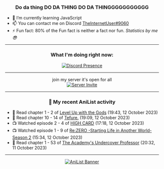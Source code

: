<div align="center">

### Do da thing DO DA THING DO DA THINGGGGGGGGGGG
</div>

- 🌱 I’m currently learning JavaScript
- 📫 You can contact me on Discord [TheInternetUser#9060](https://discord.com/users/534117072796385300)
- ⚡ Fun fact: 80% of the Fun fact is neither a fact nor fun. _Statistics by me 😎_
<hr>

<div align="center">

### What I'm doing right now:
[![Discord Presence](https://lanyard.cnrad.dev/api/534117072796385300)](https://discord.com/users/534117072796385300)
<hr>

join my server it's open for all <br>
[![Server Invite](https://invidget.switchblade.xyz/bfYgVHxrSs)](https://discord.gg/bfYgVHxrSs)

<hr>
  
### 🌸 My recent AniList activity

</div>

<!-- ANILIST_ACTIVITY:start -->

-   📖 Read chapter 1 - 2 of [Level Up with the Gods](https://anilist.co/manga/138222) (19:43, 12 October 2023)
-   📖 Read chapter 10 - 14 of [Tefure.](https://anilist.co/manga/136415) (19:09, 12 October 2023)
-   📺 Watched episode 2 - 4 of [HIGH CARD](https://anilist.co/anime/135778) (17:18, 12 October 2023)
-   📺 Watched episode 1 - 9 of [Re:ZERO -Starting Life in Another World- Season 2](https://anilist.co/anime/108632) (15:34, 12 October 2023)
-   📖 Read chapter 1 - 53 of [The Academy's Undercover Professor](https://anilist.co/manga/150836) (20:32, 11 October 2023)

<!-- ANILIST_ACTIVITY:end -->
<hr>

<div align="center">

[![AniList Banner](https://img.anili.st/User/929966)](https://anilist.co/user/TheInternetUser)

<!-- ![Profile views](https://gpvc.arturio.dev/TheInternetUse7) Since 2023-01-09 -->
<br>


</div>

